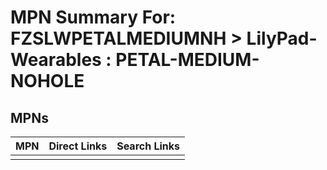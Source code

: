 



# MPN Summary For: FZSLWPETALMEDIUMNH > LilyPad-Wearables : PETAL-MEDIUM-NOHOLE

## MPNs
  

|MPN|Direct Links|Search Links|
| :--- | :--- | :--- |
||||
